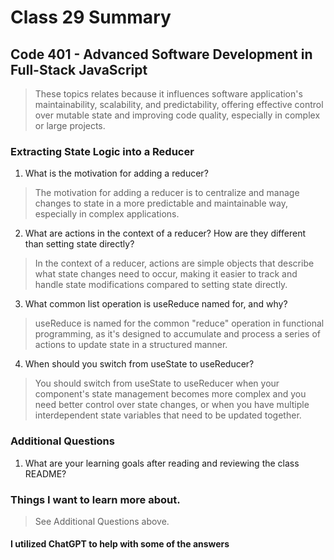 # Class 29 Summary
## Code 401 - Advanced Software Development in Full-Stack JavaScript

> These topics relates because it influences software application's maintainability, scalability, and predictability, offering effective control over mutable state and improving code quality, especially in complex or large projects.

### Extracting State Logic into a Reducer
1. What is the motivation for adding a reducer?
> The motivation for adding a reducer is to centralize and manage changes to state in a more predictable and maintainable way, especially in complex applications.
2. What are actions in the context of a reducer? How are they different than setting state directly?
> In the context of a reducer, actions are simple objects that describe what state changes need to occur, making it easier to track and handle state modifications compared to setting state directly.
3. What common list operation is useReduce named for, and why?
> useReduce is named for the common "reduce" operation in functional programming, as it's designed to accumulate and process a series of actions to update state in a structured manner.
4. When should you switch from useState to useReducer?
> You should switch from useState to useReducer when your component's state management becomes more complex and you need better control over state changes, or when you have multiple interdependent state variables that need to be updated together.

### Additional Questions
1. What are your learning goals after reading and reviewing the class README?
> 

### Things I want to learn more about.
> See Additional Questions above.

#### I utilized ChatGPT to help with some of the answers